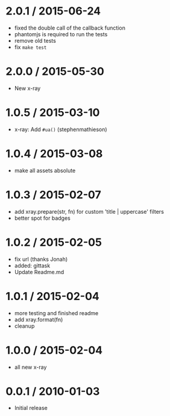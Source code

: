 
2.0.1 / 2015-06-24
==================

  * fixed the double call of the callback function
  * phantomjs is required to run the tests
  * remove old tests
  * fix `make test`

2.0.0 / 2015-05-30
==================

  * New x-ray

1.0.5 / 2015-03-10
==================

  * x-ray: Add `#ua()` (stephenmathieson)

1.0.4 / 2015-03-08
==================

  * make all assets absolute

1.0.3 / 2015-02-07
==================

  * add xray.prepare(str, fn) for custom 'title | uppercase' filters
  * better spot for badges

1.0.2 / 2015-02-05
==================

  * fix url (thanks Jonah)
  * added: gittask
  * Update Readme.md

1.0.1 / 2015-02-04
==================

  * more testing and finished readme
  * add xray.format(fn)
  * cleanup

1.0.0 / 2015-02-04
==================

  * all new x-ray

0.0.1 / 2010-01-03
==================

  * Initial release

